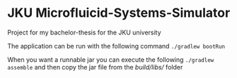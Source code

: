 # JKU Microfluicid-Systems-Simulator
Project for my bachelor-thesis for the JKU university

The application can be run with the following command
```./gradlew bootRun```

When you want a runnable jar you can execute the following
```./gradlew assemble```
and then copy the jar file from the *build/libs/* folder

